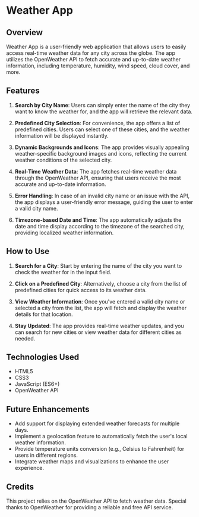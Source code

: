# Weather App


## Overview

Weather App is a user-friendly web application that allows users to easily access real-time weather data for any city across the globe. The app utilizes the OpenWeather API to fetch accurate and up-to-date weather information, including temperature, humidity, wind speed, cloud cover, and more.

## Features

1. **Search by City Name**: Users can simply enter the name of the city they want to know the weather for, and the app will retrieve the relevant data.

2. **Predefined City Selection**: For convenience, the app offers a list of predefined cities. Users can select one of these cities, and the weather information will be displayed instantly.

3. **Dynamic Backgrounds and Icons**: The app provides visually appealing weather-specific background images and icons, reflecting the current weather conditions of the selected city.

4. **Real-Time Weather Data**: The app fetches real-time weather data through the OpenWeather API, ensuring that users receive the most accurate and up-to-date information.

5. **Error Handling**: In case of an invalid city name or an issue with the API, the app displays a user-friendly error message, guiding the user to enter a valid city name.

6. **Timezone-based Date and Time**: The app automatically adjusts the date and time display according to the timezone of the searched city, providing localized weather information.

## How to Use

1. **Search for a City**: Start by entering the name of the city you want to check the weather for in the input field.

2. **Click on a Predefined City**: Alternatively, choose a city from the list of predefined cities for quick access to its weather data.

3. **View Weather Information**: Once you've entered a valid city name or selected a city from the list, the app will fetch and display the weather details for that location.

4. **Stay Updated**: The app provides real-time weather updates, and you can search for new cities or view weather data for different cities as needed.

## Technologies Used

- HTML5
- CSS3
- JavaScript (ES6+)
- OpenWeather API

## Future Enhancements

- Add support for displaying extended weather forecasts for multiple days.
- Implement a geolocation feature to automatically fetch the user's local weather information.
- Provide temperature units conversion (e.g., Celsius to Fahrenheit) for users in different regions.
- Integrate weather maps and visualizations to enhance the user experience.

## Credits

This project relies on the OpenWeather API to fetch weather data. Special thanks to OpenWeather for providing a reliable and free API service.

